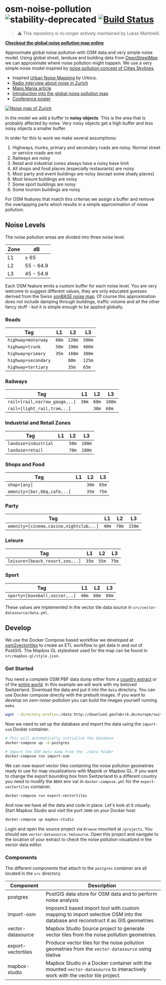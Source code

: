 # osm-noise-pollution ![stability-deprecated](https://img.shields.io/badge/stability-deprecated-red.svg) [![Build Status](https://travis-ci.org/lukasmartinelli/osm-noise-pollution.svg?branch=master)](https://travis-ci.org/lukasmartinelli/osm-noise-pollution)

> :warning: This repository is no longer actively maintained by Lukas Martinelli.

**[Checkout the global noise pollution map online](http://lukasmartinelli.ch/gis/2016/04/03/openstreetmap-noise-pollution-map.html)**

Approximate global noise pollution with OSM data and very simple noise model.
Using global street, landuse and building data from [OpenStreetMap](https://openstreetmap.org)
we can approximate where noise pollution might happen.
We use a very simple noise model inspired by [noise pollution concept of Cities Skylines](http://www.skylineswiki.com/Pollution#Noise_pollution).

- Inspired [Urban Noise Mapping](https://medium.com/@Urbica.co/urban-noise-mapping-5dfb5a49eb1c) by Urbica.
- [Radio interview about noise in Zurich](http://www.srf.ch/news/regional/zuerich-schaffhausen/viel-verkehr-viel-laerm)
- [Maps Mania article](http://googlemapsmania.blogspot.ch/2016/04/the-worldwide-noise-pollution-map.html)
- [Introduction into the global noise pollution map](http://lukasmartinelli.ch/gis/2016/04/03/openstreetmap-noise-pollution-map.html)
- [Conference poster](https://github.com/lukasmartinelli/osm-noise-pollution/blob/master/geosummit_poster.pdf)

[![Noise map of Zurich](http://lukasmartinelli.ch/media/noise_maps/zurich.png)](http://lukasmartinelli.ch/gis/2016/04/03/openstreetmap-noise-pollution-map.html)

In the model we add a buffer to **noisy objects**. This is the area that is probably affected by noise. Very noisy objects get a high buffer and less noisy objects a smaller buffer.

In order for this to work we make several assumptions:

1. Highways, trunks, primary and secondary roads are noisy. Normal street or service roads are not
2. Railways are noisy
3. Retail and industrial zones always have a noisy base limit
4. All shops and food places (especially restaurants) are noisy
5. Most party and event buildings are noisy (except some shady places)
6. Most leisure buildings are noisy
7. Some sport buildings are noisy
8. Some tourism buildings are noisy

For OSM features that match this criterias we assign a buffer and remove the overlapping parts which results
in a simple approximation of noise pollution.

## Noise Levels

The noise pollution areas are divided into three noise level.

| Zone   | dB
|--------|-----------
| L1     | ≥ 65
| L2     | 55 - 64.9
| L3     | 45 - 54.9

Each OSM feature emits a custom buffer for each noise level.
You are very welcome to suggest different values, they are only educated guesses derived from the Swiss [sonBASE noise map](https://map.geo.admin.ch/?Y=716599.25&X=230992.54&zoom=8&bgLayer=ch.swisstopo.pixelkarte-grau&layers=ch.bafu.laerm-strassenlaerm_tag&layers_opacity=0.7&lang=de&topic=bafu). Of course this approximation does not include damping through buildings,
traffic volume and all the other fancy stuff - but it is simple enough to be applied globally.

### Roads

| Tag                 | L1    | L2     | L3
|---------------------|-------|--------|---------
| `highway=motorway`  | `60m` | `220m` | `500m`
| `highway=trunk`     | `50m` | `190m` | `400m`
| `highway=primary`   | `35m` | `160m` | `300m`
| `highway=secondary` |       | `80m`  | `125m`
| `highway=tertiary`  |       | `35m`  | `65m`

### Railways

| Tag                           | L1    | L2    | L3
|-------------------------------|-------|-------|---------
| `rail=[rail,narrow_gauge,..]` | `30m` | `60m` | `100m`
| `rail=[light_rail,tram,..]`   |       | `30m` | `60m`

### Industrial and Retail Zones

| Tag               | L1  | L2   | L3   |
|-------------------|-----|------|------|
| `landuse=industrial`|     | `50m` | `100m` |
| `landuse=retail`    |     | `70m` | `180m` |

### Shops and Food

| Tag                         | L1  | L2    | L3
|-----------------------------|-----|-------|--------
| `shop=[any]`                |     | `30m` | `65m`
| `amenity=[bar,bbq,cafe,..]` |     | `35m` | `75m`

### Party

| Tag                                    | L1    | L2    | L3
|----------------------------------------|-------|-------|--------
| `amenity=[cinema,casino,nightclub,..]` | `40m` | `70m` | `150m`


### Leisure

| Tag                             | L1    | L2     | L3
|---------------------------------|-------|--------|-------
| `leisure=[beach_resort,zoo,..]` | `35m` | `55m`  | `75m`

### Sport

| Tag                           | L1    | L2     | L3
|-------------------------------|-------|--------|-------
| `sporty=[baseball,soccer,..]` | `40m` | `60m`  | `80m`

These values are implemented in the vector tile data source in `src/vector-datasource/data.yml`.

## Develop

We use the Docker Compose based workflow we developed at [osm2vectortiles](https://github.com/osm2vectortiles/osm2vectortiles) to create an ETL workflow to get data in and out of PostGIS. The Mapbox GL stylesheet used for the map can be found in `src/mapbox-gl/style.json`.


### Get Started

You need a complete OSM PBF data dump either from a [country extract](http://download.geofabrik.de/index.html) or of the [entire world](http://planet.osm.org/).
In this example we will work with my beloved Switzerland. Download the data and put it into the `data` directory.
You can use Docker compose directly with the prebuilt images. If you want to develop on *osm-noise-pollution* you can build
the images yourself running `make`.

```bash
wget --directory-prefix=./data http://download.geofabrik.de/europe/switzerland-latest.osm.pbf
```

Now we need to set up the database and import the data using the `import-osm` Docker container.

```bash
# This will automatically initialize the database
docker-compose up -d postgres

# Import the OSM data dump from the ./data folder
docker-compose run import-osm
```

We can now export vector tiles containing the noise pollution geometries ready to
use for map visualizations with Mapnik or Mapbox GL.
If you want to change the export bounding box from Switzerland to a different
country you need to modify the `BBOX` env var in `docker-compose.yml`
for the `export-vectortiles` container.

```bash
docker-compose run export-vectortiles
```

And now we have all the data and code in place.
Let's look at it visually. Start Mapbox Studio and visit the port `3000` on your
Docker host.

```bash
docker-compose up mapbox-studio
```

Login and open the source project via `Browse` mounted at `/projects`. You should see `vector-datasource.tm2source`.
Open this project and navigate to the location of your extract to check the noise pollution visualized
in the vector data editor.

### Components

The different components that attach to the `postgres` container are all located in the `src` directory.

| Component         | Description
|-------------------|--------------------------------------------------------------
| postgres          | PostGIS data store for OSM data and to perform noise analysis
| import-osm        | Imposm3 based import tool with custom mapping to import selective OSM into the database and reconstruct it as GIS geometries
| vector-datasource | Mapbox Studio Source project to generate vector tiles from the noise pollution geometries.
| export-vectortiles| Produce vector tiles for the noise pollution geometries from the `vector-datasource` using tilelive
| mapbox-studio     | Mapbox Studio in a Docker container with the mounted `vector-datasource` to interactively work with the vector tile project.
